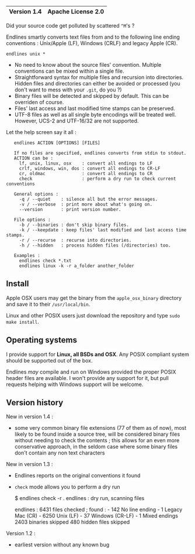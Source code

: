 | Version 1.4 | Apache License 2.0 |
| ----------- | ------------------ |

Did your source code get polluted by scattered `^M`'s ? 

Endlines smartly converts text files from and to the following line ending conventions : Unix/Apple (LF), Windows (CRLF) and legacy Apple (CR).

    endlines unix * 

- No need to know about the source files' convention. Multiple conventions can be mixed within a single file.
- Straightforward syntax for multiple files and recursion into directories. Hidden files and directories can either be avoided or processed (you don't want to mess with your `.git`, do you ?)
- Binary files will be detected and skipped by default. This can be overriden of course.
- Files' last access and last modified time stamps can be preserved.
- UTF-8 files as well as all single byte encodings will be treated well. However, UCS-2 and UTF-16/32 are not supported.


Let the help screen say it all :


       endlines ACTION [OPTIONS] [FILES]
     
       If no files are specified, endlines converts from stdin to stdout.
       ACTION can be :
         lf, unix, linux, osx    : convert all endings to LF
         crlf, windows, win, dos : convert all endings to CR-LF
         cr, oldmac              : convert all endings to CR
         check                   : perform a dry run to check current conventions
     
       General options :
         -q / --quiet    : silence all but the error messages.
         -v / --verbose  : print more about what's going on.
         --version       : print version number.
     
       File options :
         -b / --binaries : don't skip binary files.
         -k / --keepdate : keep files' last modified and last access time stamps.
         -r / --recurse  : recurse into directories.
         -h / --hidden   : process hidden files (/directories) too. 
     
       Examples :
         endlines check *.txt
         endlines linux -k -r a_folder another_folder



Install
-------

Apple OSX users may get the binary from the `apple_osx_binary` directory and save it to their `/usr/local/bin`.

Linux and other POSIX users just download the repository and type `sudo make install`. 


Operating systems
-----------------

I provide support for **Linux, all BSDs and OSX**. Any POSIX compliant system should be supported out of the box.

Endlines *may* compile and run on Windows provided the proper POSIX header files are available. I won't provide any support for it, but pull requests helping with Windows support will be welcome.


Version history
--------------

New in version 1.4 :
- some very common binary file extensions (77 of them as of now), most likely to be found inside a source tree, will be considered binary files without needing to check the contents ; this allows for an even more conservative approach, in the seldom case where some binary files don't contain any non text characters

New in version 1.3 :
- Endlines reports on the original conventions it found
- `check` mode allows you to perform a dry run


    $ endlines check -r .
    endlines : dry run, scanning files

    endlines : 6431 files checked ; found :
                  - 142 No line ending
                  - 1 Legacy Mac (CR)
                  - 6250 Unix (LF)
                  - 37 Windows (CR-LF)
                  - 1 Mixed endings
               2403 binaries skipped
               480 hidden files skipped


Version 1.2 :
- earliest version without any known bug
